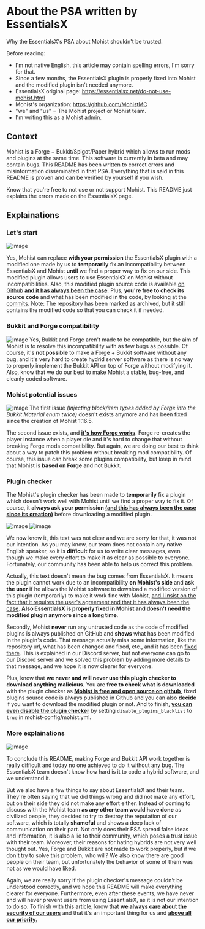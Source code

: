 # About the PSA written by EssentialsX

Why the EssentialsX's PSA about Mohist shouldn't be trusted.

Before reading:
- I'm not native English, this article may contain spelling errors, I'm sorry for that.
- Since a few months, the EssentialsX plugin is properly fixed into Mohist and the modified plugin isn't needed anymore.
- EssentialsX original page: https://essentialsx.net/do-not-use-mohist.html
- Mohist's organization: https://github.com/MohistMC
- "we" and "us" = The Mohist project or Mohist team.
- I'm writing this as a Mohist admin.

## Context
Mohist is a Forge + Bukkit/Spigot/Paper hybrid which allows to run mods and plugins at the same time. This software is currently in beta and may contain bugs.
This README has been written to correct errors and misinformation disseminated in that PSA. Everything that is said in this README is proven and can be verified by yourself if you wish.

Know that you're free to not use or not support Mohist. This README just explains the errors made on the EssentialsX page.

## Explainations
### Let's start
![image](https://user-images.githubusercontent.com/55449195/126685207-078a4223-b8b1-461f-a67a-3050e280ebb4.png)

Yes, Mohist can replace **with your permission** the EssentialsX plugin with a modified one made by us to **temporarily** fix an incompatibility between EssentialsX and Mohist **until** we find a proper way to fix on our side.
This modified plugin allows users to use EssentialsX on Mohist without incompatibilities. Also, this modified plugin source code is available [on Github](https://github.com/KR33PY/Essentials) <ins>**and it has always been the case**</ins>. Plus, **you're free to check its source code** and what has been modified in the code, by looking at the [commits](https://github.com/KR33PY/Essentials/commits/2.x). Note: The repository has been marked as archived, but it still contains the modified code so that you can check it if needed.

### Bukkit and Forge compatibility
![image](https://user-images.githubusercontent.com/55449195/126694413-da51f826-108f-4ee9-9296-0b11aa9755ef.png)
Yes, Bukkit and Forge aren't made to be compatible, but the aim of Mohist is to resolve this incompatibility with as few bugs as possible. Of course, it's **not possible** to make a Forge + Bukkit software without any bug, and it's very hard to create hydrid server software as there is no way to properly implement the Bukkit API on top of Forge without modifying it. Also, know that we do our best to make Mohist a stable, bug-free, and cleanly coded software.

### Mohist potential issues
![image](https://user-images.githubusercontent.com/55449195/126695195-0348d93f-a243-48cf-88f9-2bc14187c2ca.png)
The first issue _(Injecting block/item types added by Forge into the Bukkit Material enum twice)_ doesn't exists anymore and has been fixed since the creation of Mohist 1.16.5.

The second issue exists, and <ins>**it's how Forge works**</ins>. Forge re-creates the player instance when a player die and it's hard to change that without breaking Forge mods compatibility. But again, we are doing our best to think about a way to patch this problem without breaking mod compatibility. Of course, this issue can break some plugins compatibility, but keep in mind that Mohist is **based on Forge** and not Bukkit.

### Plugin checker
The Mohist's plugin checker has been made to **temporarily** fix a plugin which doesn't work well with Mohist until we find a proper way to fix it.
Of course, it **always ask your permission <ins>(and this has always been the case since its creation)</ins>** before downloading a modified plugin.

![image](https://user-images.githubusercontent.com/55449195/126695944-f175c64f-b455-459b-a0b4-dac5c5f9704f.png)
![image](https://user-images.githubusercontent.com/55449195/126696216-e03e5e1f-ed7a-4b69-9081-172de451a3c5.png)

We now know it, this text was not clear and we are sorry for that, it was not our intention. As you may know, our team does not contain any native English speaker, so it is **difficult** for us to write clear messages, even though we make every effort to make it as clear as possible to everyone. Fortunately, our community has been able to help us correct this problem.

Actually, this text doesn't mean the bug comes from EssentialsX. It means the plugin cannot work due to an incompatibility **on Mohist's side** and **ask the user** if he allows the Mohist software to download a modified version of this plugin (temporarily) to make it work fine with Mohist, <ins>and I insist on the fact that it requires the user's agreement and that it has always been the case</ins>. **Also EssentialsX is properly fixed in Mohist and doesn't need the modified plugin anymore since a long time**.

Secondly, Mohist **never** run any untrusted code as the code of modified plugins is always published on GitHub and **shows** what has been modified in the plugin's code. That message actually miss some information, like the repository url, what has been changed and fixed, etc., and it has been [fixed there](https://github.com/MohistMC/Mohist/commit/04270a57b30f5de902409b524ad682c790c70657). This is explained in our Discord server, but not everyone can go to our Discord server and we solved this problem by adding more details to that message, and we hope it is now clearer for everyone.

Plus, know that **we never and will never use this plugin checker to download anything malicious**. You are **free to check what is downloaded** with the plugin checker as [**Mohist is free and open source on github**](https://github.com/MohistMC/Mohist/), fixed plugins source code is always published in Github and you can also **decide** if you want to download the modified plugin or not. And to finish, <ins>**you can even disable the plugin checker**</ins> by setting `disable_plugins_blacklist` to `true` in mohist-config/mohist.yml.

### More explainations
![image](https://user-images.githubusercontent.com/55449195/126698711-2f595546-3d1b-4f9c-9102-944b0144b5df.png)

To conclude this README, making Forge and Bukkit API work together is really difficult and today no one achieved to do it without any bug. The EssentialsX team doesn't know how hard is it to code a hybrid software, and we understand it.

But we also have a few things to say about EssentialsX and their team. They're often saying that we did things wrong and did not make any effort, but on their side they did not make any effort either. Instead of coming to discuss with the Mohist team **as any other team would have done** as civilized people, they decided to try to destroy the reputation of our software, which is totally **shameful** and shows a deep lack of communication on their part. Not only does their PSA spread false ideas and information, it is also a lie to their community, which poses a trust issue with their team.
Moreover, their reasons for hating hybrids are not very well thought out. Yes, Forge and Bukkit are not made to work properly, but if we don't try to solve this problem, who will?
We also know there are good people on their team, but unfortunately the behavior of some of them was not as we would have liked.

Again, we are really sorry if the plugin checker's message couldn't be understood correctly, and we hope this README will make everything clearer for everyone. Furthermore, even after these events, we have never and will never prevent users from using EssentialsX, as it is not our intention to do so. To finish with this article, know that <ins>**we always care about the security of our users**</ins> and that it's an important thing for us and <ins>**above all our priority.**</ins>